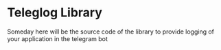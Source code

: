 # Teleglog Library

Someday here will be the source code of the library to provide logging of your application in the telegram bot
